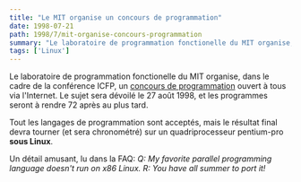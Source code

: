 ```yaml
---
title: "Le MIT organise un concours de programmation"
date: 1998-07-21
path: 1998/7/mit-organise-concours-programmation
summary: "Le laboratoire de programmation fonctionelle du MIT organise, dans le cadre de la conférence ICFP, un concours de programmation ouvert à tous via l'Internet."
tags: ['Linux']
---
```


<P>
Le laboratoire de programmation fonctionelle du MIT
organise, dans le cadre de la conférence ICFP, un <A HREF="http://www.ai.mit.edu/extra/icfp-contest/">concours de
programmation</A> ouvert à tous via l'Internet. Le sujet sera dévoilé
le 27 août 1998, et les programmes seront à rendre 72 après au plus tard.
</P>

<P>
Tout les langages de programmation sont acceptés, mais le résultat final
devra tourner (et sera chronométré) sur un quadriprocesseur pentium-pro
<B>sous Linux</B>.
</P>

<P>
Un détail amusant, lu dans la FAQ: <EM>Q: My favorite parallel programming
language doesn't run on x86 Linux. R: You have all summer to port it!</EM>
</P>


